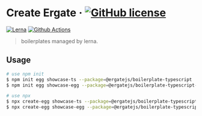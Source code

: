 # Create Ergate &middot; [![GitHub license][license-square]][license-url]

[![Lerna][lerna-square]][lerna-url]
[![Github Actions][github-actions-square]][github-actions-url]

[lerna-url]: https://lerna.js.org/
[lerna-square]: https://img.shields.io/badge/maintained%20with-lerna-cc00ff.svg
[license-url]: https://github.com/ergatejs/create-ergate/blob/HEAD/LICENSE
[license-square]: https://img.shields.io/badge/license-MIT-blue.svg
[github-actions-url]: https://github.com/ergatejs/create-ergate
[github-actions-square]: https://github.com/ergatejs/create-ergate/workflows/Node.js%20CI/badge.svg

> boilerplates managed by lerna.

## Usage

```bash
# use npm init
$ npm init egg showcase-ts --package=@ergatejs/boilerplate-typescript
$ npm init egg showcase-egg --package=@ergatejs/boilerplate-typescript-egg

# use npx
$ npx create-egg showcase-ts --package=@ergatejs/boilerplate-typescript
$ npx create-egg showcase-egg --package=@ergatejs/boilerplate-typescript-egg
```
